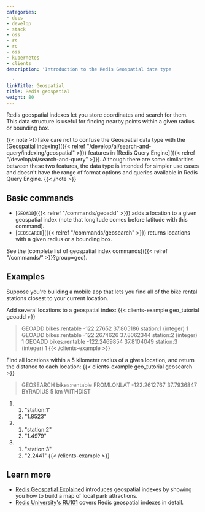 ```yaml
---
categories:
- docs
- develop
- stack
- oss
- rs
- rc
- oss
- kubernetes
- clients
description: 'Introduction to the Redis Geospatial data type

  '
linkTitle: Geospatial
title: Redis geospatial
weight: 80
---
```


Redis geospatial indexes let you store coordinates and search for them.
This data structure is useful for finding nearby points within a given radius or bounding box.

{{< note >}}Take care not to confuse the Geospatial data type with the
[Geospatial indexing]({{< relref "/develop/ai/search-and-query/indexing/geospatial" >}})
features in [Redis Query Engine]({{< relref "/develop/ai/search-and-query" >}}).
Although there are some similarities between these two features, the data type is intended
for simpler use cases and doesn't have the range of format options and queries
available in Redis Query Engine.
{{< /note >}}

## Basic commands

* [`GEOADD`]({{< relref "/commands/geoadd" >}}) adds a location to a given geospatial index (note that longitude comes before latitude with this command).
* [`GEOSEARCH`]({{< relref "/commands/geosearch" >}}) returns locations with a given radius or a bounding box.

See the [complete list of geospatial index commands]({{< relref "/commands/" >}}?group=geo).


## Examples

Suppose you're building a mobile app that lets you find all of the bike rental stations closest to your current location.

Add several locations to a geospatial index:
{{< clients-example geo_tutorial geoadd >}}
> GEOADD bikes:rentable -122.27652 37.805186 station:1
(integer) 1
> GEOADD bikes:rentable -122.2674626 37.8062344 station:2
(integer) 1
> GEOADD bikes:rentable -122.2469854 37.8104049 station:3
(integer) 1
{{< /clients-example >}}

Find all locations within a 5 kilometer radius of a given location, and return the distance to each location:
{{< clients-example geo_tutorial geosearch >}}
> GEOSEARCH bikes:rentable FROMLONLAT -122.2612767 37.7936847 BYRADIUS 5 km WITHDIST
1) 1) "station:1"
   2) "1.8523"
2) 1) "station:2"
   2) "1.4979"
3) 1) "station:3"
   2) "2.2441"
{{< /clients-example >}}

## Learn more

* [Redis Geospatial Explained](https://www.youtube.com/watch?v=qftiVQraxmI) introduces geospatial indexes by showing you how to build a map of local park attractions.
* [Redis University's RU101](https://university.redis.com/courses/ru101/) covers Redis geospatial indexes in detail.

